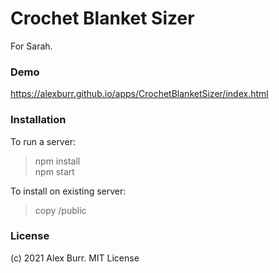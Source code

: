 # Crochet Blanket Sizer #

For Sarah.

### Demo

https://alexburr.github.io/apps/CrochetBlanketSizer/index.html

### Installation

To run a server:
> npm install   
> npm start

To install on existing server:
> copy /public

### License

(c) 2021 Alex Burr. MIT License
